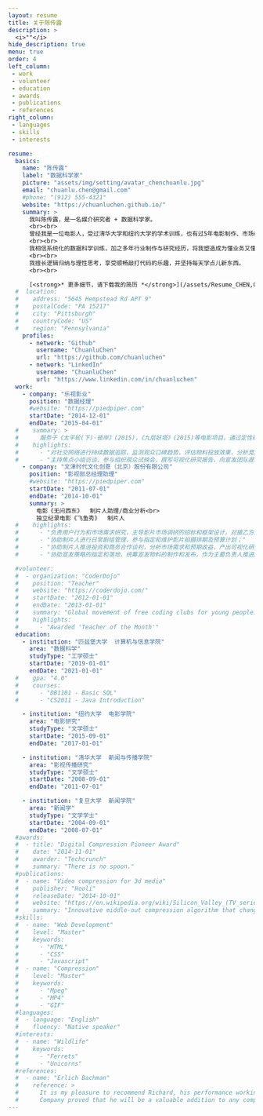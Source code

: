 ```yaml
---
layout: resume
title: 关于陈传露
description: >
  <i>""</i>
hide_description: true
menu: true
order: 4
left_column:
 - work
 - volunteer
 - education  
 - awards
 - publications
 - references
right_column:
 - languages
 - skills
 - interests

resume:
  basics:
    name: "陈传露"
    label: "数据科学家"
    picture: "assets/img/setting/avatar_chenchuanlu.jpg"
    email: "chuanlu.chen@gmail.com"
    #phone: "(912) 555-4321"
    website: "https://chuanluchen.github.io/"
    summary: >
      我叫陈传露，是一名媒介研究者 + 数据科学家。
      <br><br>
      曾经我是一位电影人，受过清华大学和纽约大学的学术训练，也有过5年电影制作、市场研究及商业化分析的工作经验。最近的两年，我个人对人工智能技术、数据科学技术产生了极大兴趣。同时， 我意识到这些技术的应用将为我所在的行业带来新的机会。于是，我投入到了这片全新领域的探索。
      <br><br>
      我相信系统化的数据科学训练，加之多年行业制作与研究经历，将我塑造成为懂业务又懂技术的传媒领域数据科学家。
      <br><br>
      我擅长逻辑归纳与理性思考，享受顺畅敲打代码的乐趣，并坚持每天学点儿新东西。
      <br><br>

      [<strong>* 更多细节，请下载我的简历 *</strong>](/assets/Resume_CHEN,Chuanlu.pdf)
  #  location:
  #    address: "5645 Hempstead Rd APT 9"
  #    postalCode: "PA 15217"
  #    city: "Pittsburgh"
  #    countryCode: "US"
  #    region: "Pennsylvania"
    profiles:
      - network: "Github"
        username: "ChuanluChen"
        url: "https://github.com/chuanluchen"
      - network: "LinkedIn"
        username: "ChuanluChen"
        url: "https://www.linkedin.com/in/chuanluchen"
  work:
    - company: "乐视影业"
      position: "数据经理"
      #website: "https://piedpiper.com"
      startDate: "2014-12-01"
      endDate: "2015-04-01"
  #    summary: >
  #      服务于《太平轮(下)·彼岸》(2015)，《九层妖塔》(2015)等电影项目，通过定性研究和定量调研，对市场策略团队提供决策支持。
  #    highlights:
  #      - "对社交网络进行持续数据追踪，监测观众口碑趋势，评估物料投放效果，分析竞品表现；"
  #      - "主持焦点小组访谈，参与组织观众试映会，撰写可视化研究报告，向宣发团队提出不限于片名、故事内核、影片调性、物料方向、宣传侧重的操作性建议。"
    - company: "文津时代文化创意（北京）股份有限公司"
      position: "影视部总经理助理"
      #website: "https://piedpiper.com"
      startDate: "2011-07-01"
      endDate: "2014-10-01"
      summary: >
        电影《无问西东》  制片人助理/商业分析<br>
        独立纪录电影《飞鱼秀》  制片人
  #    highlights:
  #      - "负责用户行为和市场需求研究，主导影片市场调研的招标和框架设计，对接乙方开展定性挖掘(5城市12组座谈)和定量问卷调查（8城市1200问卷），用于锁定目标观众群，验证影片定位和测试片名接受度；"
  #      - "协助制片人进行日常剧组管理，参与指定和维护影片拍摄排期及预算计划；"   
  #      - "协助制片人推进投资和商务合作谈判，分析市场需求和预期收益，产出可视化研究报告；"
  #      - "协助宣发策略的指定和落地，统筹宣发物料的制作和发布，作为主要负责人推进2次新闻发布会的实施。"

  #volunteer:
  #  - organization: "CoderDojo"
  #    position: "Teacher"
  #    website: "https://coderdojo.com/"
  #    startDate: "2012-01-01"
  #    endDate: "2013-01-01"
  #    summary: "Global movement of free coding clubs for young people."
  #    highlights:
  #      - "Awarded 'Teacher of the Month'"
  education:
    - institution: "匹兹堡大学  计算机与信息学院"
      area: "数据科学"
      studyType: "工学硕士"
      startDate: "2019-01-01"
      endDate: "2021-01-01"
  #    gpa: "4.0"
  #    courses:
  #      - "DB1101 - Basic SQL"
  #      - "CS2011 - Java Introduction"

    - institution: "纽约大学  电影学院"
      area: "电影研究"
      studyType: "文学硕士"
      startDate: "2015-09-01"
      endDate: "2017-01-01"

    - institution: "清华大学  新闻与传播学院"
      area: "影视传播研究"
      studyType: "文学硕士"
      startDate: "2008-09-01"
      endDate: "2011-07-01"

    - institution: "复旦大学  新闻学院"
      area: "新闻学"
      studyType: "文学学士"
      startDate: "2004-09-01"
      endDate: "2008-07-01"
  #awards:
  #  - title: "Digital Compression Pioneer Award"
  #    date: "2014-11-01"
  #    awarder: "Techcrunch"
  #    summary: "There is no spoon."
  #publications:
  #  - name: "Video compression for 3d media"
  #    publisher: "Hooli"
  #    releaseDate: "2014-10-01"
  #    website: "https://en.wikipedia.org/wiki/Silicon_Valley_(TV_series)"
  #    summary: "Innovative middle-out compression algorithm that changes the way we store data."
  #skills:
  #  - name: "Web Development"
  #    level: "Master"
  #    keywords:
  #      - "HTML"
  #      - "CSS"
  #      - "Javascript"
  #  - name: "Compression"
  #    level: "Master"
  #    keywords:
  #      - "Mpeg"
  #      - "MP4"
  #      - "GIF"
  #languages:
  #  - language: "English"
  #    fluency: "Native speaker"
  #interests:
  #  - name: "Wildlife"
  #    keywords:
  #      - "Ferrets"
  #      - "Unicorns"
  #references:
  #  - name: "Erlich Bachman"
  #    reference: >
  #      It is my pleasure to recommend Richard, his performance working as a consultant for Main St.
  #      Company proved that he will be a valuable addition to any company.
---
```

